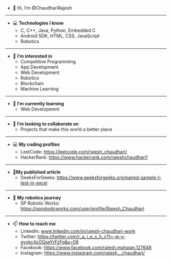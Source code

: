 - 👋 Hi, I’m @ChaudhariRajesh
---   
- 💻 **Technologies I know**
	- C, C++, Java, Python, Embedded C
	- Android SDK, HTML, CSS, JavaScript
	- Robotics

---
- 👀 **I’m interested in**
	- Competitive Programming
	- App Development
	- Web Development
	- Robotics
	- Blockchain
	- Machine Learning
---
- 🌱 **I’m currently learning**
	- Web Developemnt
---
- 💞️ **I’m looking to collaborate on**
	- Projects that make this world a better place
---
- 💻 **My coding profiles**
	- LeetCode: https://leetcode.com/rajesh_chaudhari/
	- HackerRank: https://www.hackerrank.com/rajeshchaudhari1
---
- 📝**My published article**
	- GeeksForGeeks: https://www.geeksforgeeks.org/paired-sample-t-test-in-excel
---
- 🤖 **My robotics journey**
	- SP Robotic Works: https://sproboticworks.com/user/profile/Rajesh_Chaudhari
---
- 📫 **How to reach me**
	- LinkedIn: www.linkedin.com/in/rajesh-chaudhari-work
	- Twitter: https://twitter.com/r_a_j_e_s_h_c?t=-w-v-gyxkc4sOQseYrFzFg&s=09
	- Facebook: https://www.facebook.com/rajesh.mahajan.127648
	- Instagram: https://www.instagram.com/rajesh._.chaudhari/
<!---
ChaudhariRajesh/ChaudhariRajesh is a ✨ special ✨ repository because its `README.md` (this file) appears on your GitHub profile.
You can click the Preview link to take a look at your changes.
--->
